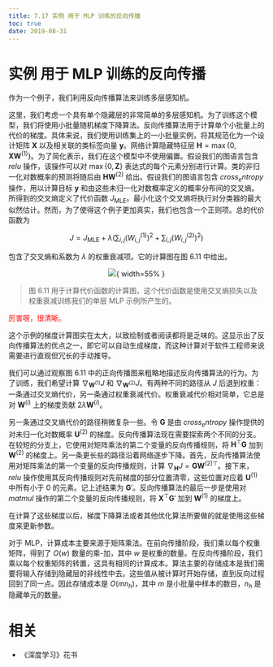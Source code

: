 ```yaml
---
title: 7.17 实例 用于 MLP 训练的反向传播
toc: true
date: 2019-08-31
---
```



# 实例 用于 MLP 训练的反向传播


作为一个例子，我们利用反向传播算法来训练多层感知机。

这里，我们考虑一个具有单个隐藏层的非常简单的多层感知机。为了训练这个模型，我们将使用小批量随机梯度下降算法。反向传播算法用于计算单个小批量上的代价的梯度。具体来说，我们使用训练集上的一小批量实例，将其规范化为一个设计矩阵 $\boldsymbol X$ 以及相关联的类标签向量 $\boldsymbol y$。网络计算隐藏特征层 $\boldsymbol H=\max\{0, \boldsymbol X\boldsymbol W^{(1)}\}$。为了简化表示，我们在这个模型中不使用偏置。假设我们的图语言包含 $relu$ 操作，该操作可以对 $\max\{0,\boldsymbol Z\}$ 表达式的每个元素分别进行计算。类的非归一化对数概率的预测将随后由 $\boldsymbol H\boldsymbol W^{(2)}$ 给出。假设我们的图语言包含 $cross_entropy$ 操作，用以计算目标 $\boldsymbol y$ 和由这些未归一化对数概率定义的概率分布间的交叉熵。所得到的交叉熵定义了代价函数 $J_\text{MLE}$。最小化这个交叉熵将执行对分类器的最大似然估计。然而，为了使得这个例子更加真实，我们也包含一个正则项。总的代价函数为


$$
J = J_{\text{MLE}} + \lambda \left ( \sum_{i, j} \left (W_{i, j}^{(1)} \right )^2 + \sum_{i, j} \left (W_{i, j}^{(2)} \right)^2 \right )
$$

包含了交叉熵和系数为 $\lambda$ 的权重衰减项。它的计算图在图 6.11 中给出。


<center>

![](http://images.iterate.site/blog/image/20190713/nOGgJShjJH0w.png?imageslim){ width=55% }

</center>

> 图 6.11 用于计算代价函数的计算图，这个代价函数是使用交叉熵损失以及权重衰减训练我们的单层 MLP 示例所产生的。

<span style="color:red;">厉害呀，很清晰。</span>

这个示例的梯度计算图实在太大，以致绘制或者阅读都将是乏味的。这显示出了反向传播算法的优点之一，即它可以自动生成梯度，而这种计算对于软件工程师来说需要进行直观但冗长的手动推导。

我们可以通过观察图 6.11 中的正向传播图来粗略地描述反向传播算法的行为。为了训练，我们希望计算 $\nabla_{\boldsymbol W^{(1)}} J$ 和 $\nabla_{\boldsymbol W^{(2)}} J$。有两种不同的路径从 $J$ 后退到权重：一条通过交叉熵代价，另一条通过权重衰减代价。权重衰减代价相对简单，它总是对 $\boldsymbol W^{(i)}$ 上的梯度贡献 $2\lambda \boldsymbol W^{(i)}$。


另一条通过交叉熵代价的路径稍微复杂一些。令 $\boldsymbol G$ 是由 $cross_entropy$ 操作提供的对未归一化对数概率 $\boldsymbol U^{(2)}$ 的梯度。反向传播算法现在需要探索两个不同的分支。在较短的分支上，它使用对矩阵乘法的第二个变量的反向传播规则，将 $\boldsymbol H^\top \boldsymbol G$ 加到 $\boldsymbol W^{(2)}$ 的梯度上。另一条更长些的路径沿着网络逐步下降。首先，反向传播算法使用对矩阵乘法的第一个变量的反向传播规则，计算 $\nabla_{\boldsymbol H} J = \boldsymbol G\boldsymbol W^{(2)\top}$。接下来， $relu$ 操作使用其反向传播规则对先前梯度的部分位置清零，这些位置对应着 $\boldsymbol U^{(1)}$ 中所有小于 0 的元素。记上述结果为 $\boldsymbol G'$。反向传播算法的最后一步是使用对 $matmul$ 操作的第二个变量的反向传播规则，将 $\boldsymbol X^\top \boldsymbol G'$ 加到 $\boldsymbol W^{(1)}$ 的梯度上。

在计算了这些梯度以后，梯度下降算法或者其他优化算法所要做的就是使用这些梯度来更新参数。

对于 MLP，计算成本主要来源于矩阵乘法。在前向传播阶段，我们乘以每个权重矩阵，得到了 $O(w)$ 数量的乘-加，其中 $w$ 是权重的数量。在反向传播阶段，我们乘以每个权重矩阵的转置，这具有相同的计算成本。算法主要的存储成本是我们需要将输入存储到隐藏层的非线性中去。这些值从被计算时开始存储，直到反向过程回到了同一点。因此存储成本是 $O(mn_h)$，其中 $m$ 是小批量中样本的数目，$n_h$ 是隐藏单元的数量。






# 相关

- 《深度学习》花书
